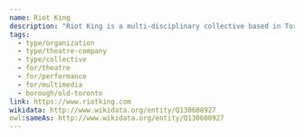 ```yaml
---
name: Riot King
description: "Riot King is a multi-disciplinary collective based in Toronto that produces theatre, online content, and live events. Known for their innovative and boundary-pushing work, including their contribution to 'SAMCA,' Riot King creates performances that blend different media and theatrical forms. The collective represents a new generation of theatre-makers experimenting with how stories can be told across multiple platforms."
tags:
  - type/organization
  - type/theatre-company
  - type/collective
  - for/theatre
  - for/performance
  - for/multimedia
  - borough/old-toronto
link: https://www.riotking.com
wikidata: http://www.wikidata.org/entity/Q130608927
owl:sameAs: http://www.wikidata.org/entity/Q130608927
---
```

